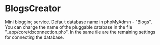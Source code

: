 # BlogsCreator
Mini blogging service.
Default database name in phpMyAdmin - "Blogs". You can change the name of the pluggable database in the file "_app/core/dbconnection.php". In the same file are the remaining settings for connecting the database.
